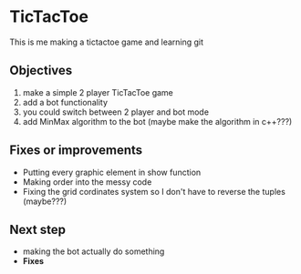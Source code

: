 # TicTacToe

This is me making a tictactoe game and learning git

## Objectives
1. make a simple 2 player TicTacToe game
2. add a bot functionality
3. you could switch between 2 player and bot mode
4. add MinMax algorithm to the bot (maybe make the algorithm in c++???)

## Fixes or improvements
- Putting every graphic element in show function
- Making order into the messy code
- Fixing the grid cordinates system so I don't have to reverse the tuples (maybe???)

## Next step
- making the bot actually do something
- **Fixes**